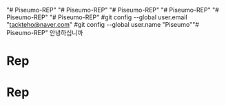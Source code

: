 "# Piseumo-REP" 
"# Piseumo-REP" 
"# Piseumo-REP" 
"# Piseumo-REP" 
"# Piseumo-REP" 
"# Piseumo-REP" 
#git config --global user.email "tackteho@naver.com"
#git config --global user.name "Piseumo""# Piseumo-REP" 
안녕하십니까
# Rep
# Rep
